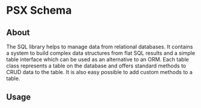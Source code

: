 PSX Schema
===

## About

The SQL library helps to manage data from relational databases. It contains a
system to build complex data structures from flat SQL results and a simple
table interface which can be used as an alternative to an ORM. Each table class
represents a table on the database and offers standard methods to CRUD data to
the table. It is also easy possible to add custom methods to a table.

## Usage

```php


```
